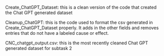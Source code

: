 Create_ChatGPT_Dataset: this is a clean version of the code that created the Chat GPT generated dataset

Cleanup_ChatGPT: this is the code used to format the csv generated in Create_ChatGPT_Dataset properly. It adds in the other fields and removes entries that do not have a labeled cause or effect.

CNC_chatgpt_output.csv: this is the most recently cleaned Chat GPT generated dataset for subtask 2
